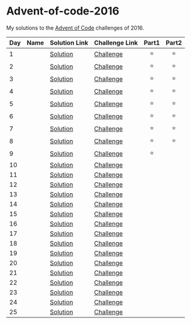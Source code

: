 # Advent-of-code-2016

My solutions to the [Advent of Code](https://www.adventofcode.com/2016) challenges of 2016.

| Day | Name | Solution Link        | Challenge Link                                       | Part1  | Part2  |
| --- | ---- | -------------------- | ---------------------------------------------------- | :----: | :----: |
| 1   |      | [Solution](day01.py) | [Challenge](https://www.adventofcode.com/2016/day1)  | :star: | :star: |
| 2   |      | [Solution](day02.py) | [Challenge](https://www.adventofcode.com/2016/day2)  | :star: | :star: |
| 3   |      | [Solution](day03.py) | [Challenge](https://www.adventofcode.com/2016/day3)  | :star: | :star: |
| 4   |      | [Solution](day04.py) | [Challenge](https://www.adventofcode.com/2016/day4)  | :star: | :star: |
| 5   |      | [Solution](day05.py) | [Challenge](https://www.adventofcode.com/2016/day5)  | :star: | :star: |
| 6   |      | [Solution](day06.py) | [Challenge](https://www.adventofcode.com/2016/day6)  | :star: | :star: |
| 7   |      | [Solution](day07.py) | [Challenge](https://www.adventofcode.com/2016/day7)  | :star: | :star: |
| 8   |      | [Solution](day08.py) | [Challenge](https://www.adventofcode.com/2016/day8)  | :star: | :star: |
| 9   |      | [Solution](day09.py) | [Challenge](https://www.adventofcode.com/2016/day9)  | :star: |        |
| 10  |      | [Solution](day10.py) | [Challenge](https://www.adventofcode.com/2016/day10) |        |        |
| 11  |      | [Solution](day11.py) | [Challenge](https://www.adventofcode.com/2016/day11) |        |        |
| 12  |      | [Solution](day12.py) | [Challenge](https://www.adventofcode.com/2016/day12) |        |        |
| 13  |      | [Solution](day13.py) | [Challenge](https://www.adventofcode.com/2016/day13) |        |        |
| 14  |      | [Solution](day14.py) | [Challenge](https://www.adventofcode.com/2016/day14) |        |        |
| 15  |      | [Solution](day15.py) | [Challenge](https://www.adventofcode.com/2016/day15) |        |        |
| 16  |      | [Solution](day16.py) | [Challenge](https://www.adventofcode.com/2016/day16) |        |        |
| 17  |      | [Solution](day17.py) | [Challenge](https://www.adventofcode.com/2016/day17) |        |        |
| 18  |      | [Solution](day18.py) | [Challenge](https://www.adventofcode.com/2016/day18) |        |        |
| 19  |      | [Solution](day19.py) | [Challenge](https://www.adventofcode.com/2016/day19) |        |        |
| 20  |      | [Solution](day20.py) | [Challenge](https://www.adventofcode.com/2016/day20) |        |        |
| 21  |      | [Solution](day21.py) | [Challenge](https://www.adventofcode.com/2016/day21) |        |        |
| 22  |      | [Solution](day22.py) | [Challenge](https://www.adventofcode.com/2016/day22) |        |        |
| 23  |      | [Solution](day23.py) | [Challenge](https://www.adventofcode.com/2016/day23) |        |        |
| 24  |      | [Solution](day24.py) | [Challenge](https://www.adventofcode.com/2016/day24) |        |        |
| 25  |      | [Solution](day25.py) | [Challenge](https://www.adventofcode.com/2016/day25) |        |        |
